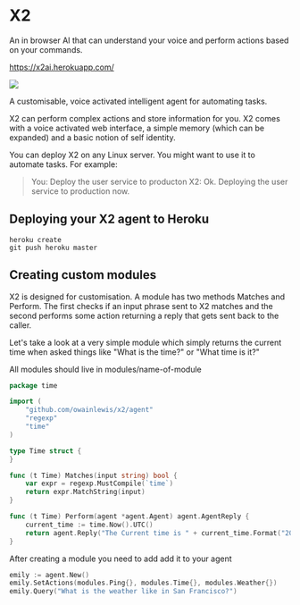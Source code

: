 # X2

An in browser AI that can understand your voice and perform actions based on your commands.

https://x2ai.herokuapp.com/

[![](https://raw.githubusercontent.com/owainlewis/x2/master/static/preview2.png)](https://vimeo.com/154906249 "Speech AI Demo")

A customisable, voice activated intelligent agent for automating tasks. 

X2 can perform complex actions and store information for you.
X2 comes with a voice activated web interface, a simple memory (which can be expanded) and a basic notion of self identity. 

You can deploy X2 on any Linux server. You might want to use it to automate tasks. For example:

> You: Deploy the user service to producton
> X2: Ok. Deploying the user service to production now.

## Deploying your X2 agent to Heroku

```
heroku create
git push heroku master
```

## Creating custom modules

X2 is designed for customisation. A module has two methods Matches and Perform.
The first checks if an input phrase sent to X2 matches
and the second performs some action returning a reply that gets sent back to the caller.

Let's take a look at a very simple module which simply returns the current time when asked
things like "What is the time?" or "What time is it?"

All modules should live in modules/name-of-module

```go
package time

import (
	"github.com/owainlewis/x2/agent"
	"regexp"
	"time"
)

type Time struct {
}

func (t Time) Matches(input string) bool {
	var expr = regexp.MustCompile(`time`)
	return expr.MatchString(input)
}

func (t Time) Perform(agent *agent.Agent) agent.AgentReply {
	current_time := time.Now().UTC()
	return agent.Reply("The Current time is " + current_time.Format("2006-01-02 MST"))
}
```

After creating a module you need to add add it to your agent

```go
emily := agent.New()
emily.SetActions(modules.Ping{}, modules.Time{}, modules.Weather{})
emily.Query("What is the weather like in San Francisco?")
```
